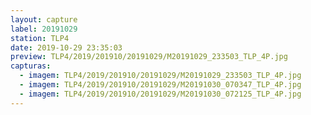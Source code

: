 ```yaml
---
layout: capture
label: 20191029
station: TLP4
date: 2019-10-29 23:35:03
preview: TLP4/2019/201910/20191029/M20191029_233503_TLP_4P.jpg
capturas:
  - imagem: TLP4/2019/201910/20191029/M20191029_233503_TLP_4P.jpg
  - imagem: TLP4/2019/201910/20191029/M20191030_070347_TLP_4P.jpg
  - imagem: TLP4/2019/201910/20191029/M20191030_072125_TLP_4P.jpg
---
```


